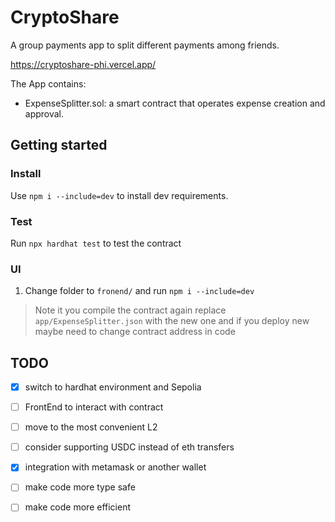 # CryptoShare
A group payments app to split different payments among friends.

https://cryptoshare-phi.vercel.app/

The App contains:
* ExpenseSplitter.sol: a smart contract that operates expense creation and approval.

## Getting started

### Install
Use `npm i --include=dev` to install dev requirements.

### Test
Run `npx hardhat test` to test the contract

### UI
1. Change folder to `fronend/` and run `npm i --include=dev`

> Note it you compile the contract again replace `app/ExpenseSplitter.json` with the new one and if you deploy new maybe need to change contract address in code

## TODO
- [x] switch to hardhat environment and Sepolia
- [ ] FrontEnd to interact with contract
- [ ] move to the most convenient L2
- [ ] consider supporting USDC instead of eth transfers
- [x] integration with metamask or another wallet
- [ ] make code more type safe
- [ ] make code more efficient



